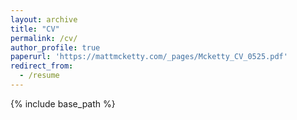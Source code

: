 ```yaml
---
layout: archive
title: "CV"
permalink: /cv/
author_profile: true
paperurl: 'https://mattmcketty.com/_pages/Mcketty_CV_0525.pdf'
redirect_from:
  - /resume
---
```


{% include base_path %}


